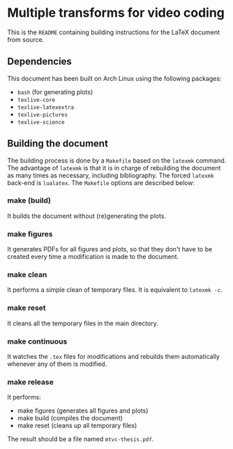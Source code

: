 # Multiple transforms for video coding

This is the `README` containing building instructions for the LaTeX document
from source.

## Dependencies

This document has been built on Arch Linux using the following packages:

- `bash` (for generating plots)
- `texlive-core`
- `texlive-latexextra`
- `texlive-pictures`
- `texlive-science`

## Building the document

The building process is done by a `Makefile` based on the `latexmk` command.
The advantage of `latexmk` is that it is in charge of rebuilding the document as many times as necessary, including bibliography.
The forced `latexmk` back-end is `lualatex`.
The `Makefile` options are described below:

### make (build)

It builds the document without (re)generating the plots.

### make figures

It generates PDFs for all figures and plots, so that they don't have to be created every time a modification is made to the document.

### make clean

It performs a simple clean of temporary files. It is equivalent to `latexmk -c`.

### make reset

It cleans all the temporary files in the main directory.

### make continuous

It watches the `.tex` files for modifications and rebuilds them automatically
whenever any of them is modified.

### make release

It performs:

- make figures (generates all figures and plots)
- make build (compiles the document)
- make reset (cleans up all temporary files)

The result should be a file named `mtvc-thesis.pdf`.



